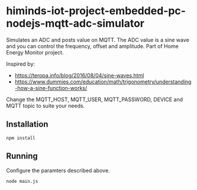 # himinds-iot-project-embedded-pc-nodejs-mqtt-adc-simulator

Simulates an ADC and posts value on MQTT.
The ADC value is a sine wave and you can control the frequency, offset and amplitude.
Part of Home Energy Monitor project.

Inspired by:

* https://teropa.info/blog/2016/08/04/sine-waves.html
* https://www.dummies.com/education/math/trigonometry/understanding-how-a-sine-function-works/

Change the MQTT_HOST, MQTT_USER, MQTT_PASSWORD, DEVICE and MQTT topic to suite your needs.


## Installation

```
npm install
```

## Running
Configure the paramters described above.

```
node main.js
```

